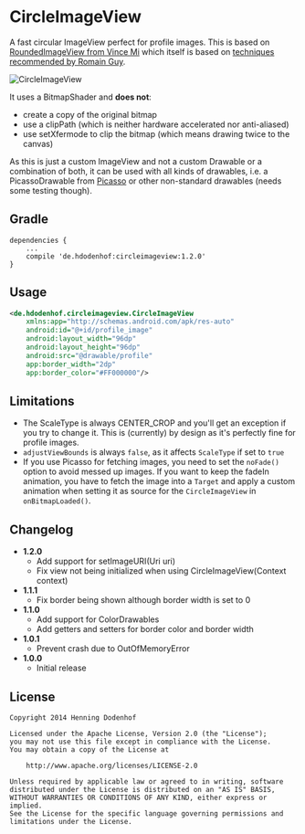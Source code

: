 CircleImageView
===============

A fast circular ImageView perfect for profile images. This is based on [RoundedImageView from Vince Mi](https://github.com/vinc3m1/RoundedImageView) which itself is based on [techniques recommended by Romain Guy](http://www.curious-creature.org/2012/12/11/android-recipe-1-image-with-rounded-corners/).

![CircleImageView](https://raw.github.com/hdodenhof/CircleImageView/master/screenshot.png)

It uses a BitmapShader and **does not**:
* create a copy of the original bitmap
* use a clipPath (which is neither hardware accelerated nor anti-aliased)
* use setXfermode to clip the bitmap (which means drawing twice to the canvas)

As this is just a custom ImageView and not a custom Drawable or a combination of both, it can be used with all kinds of drawables, i.e. a PicassoDrawable from [Picasso](https://github.com/square/picasso) or other non-standard drawables (needs some testing though).

Gradle
------
```
dependencies {
    ...
    compile 'de.hdodenhof:circleimageview:1.2.0'
}
```

Usage
-----
```xml
<de.hdodenhof.circleimageview.CircleImageView
    xmlns:app="http://schemas.android.com/apk/res-auto"
    android:id="@+id/profile_image"
    android:layout_width="96dp"
    android:layout_height="96dp"
    android:src="@drawable/profile"
    app:border_width="2dp"
    app:border_color="#FF000000"/>
```

Limitations
-----------
* The ScaleType is always CENTER_CROP and you'll get an exception if you try to change it. This is (currently) by design as it's perfectly fine for profile images.
* `adjustViewBounds` is always  `false`, as it affects `ScaleType` if set to `true` 
* If you use Picasso for fetching images, you need to set the `noFade()` option to avoid messed up images. If you want to keep the fadeIn animation, you have to fetch the image into a `Target` and apply a custom animation when setting it as source for the `CircleImageView` in `onBitmapLoaded()`.

Changelog
---------
* **1.2.0**
    * Add support for setImageURI(Uri uri)
    * Fix view not being initialized when using CircleImageView(Context context)
* **1.1.1**
    * Fix border being shown although border width is set to 0
* **1.1.0**
    * Add support for ColorDrawables
    * Add getters and setters for border color and border width
* **1.0.1**
    * Prevent crash due to OutOfMemoryError
* **1.0.0**
    * Initial release

License
-------

    Copyright 2014 Henning Dodenhof

    Licensed under the Apache License, Version 2.0 (the "License");
    you may not use this file except in compliance with the License.
    You may obtain a copy of the License at

        http://www.apache.org/licenses/LICENSE-2.0

    Unless required by applicable law or agreed to in writing, software
    distributed under the License is distributed on an "AS IS" BASIS,
    WITHOUT WARRANTIES OR CONDITIONS OF ANY KIND, either express or implied.
    See the License for the specific language governing permissions and
    limitations under the License.
